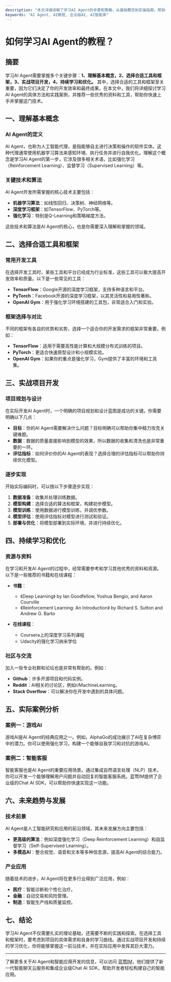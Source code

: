 ```yaml
---
description: "本文详细讲解了学习AI Agent的步骤和策略，从基础概念到实操指南，帮助读者掌握AI Agent开发技能。"
keywords: "AI Agent, AI教程, 企业级AI, AI智能体"
---
```

# 如何学习AI Agent的教程？

## 摘要

学习AI Agent需要掌握多个关键步骤：**1、理解基本概念，2、选择合适工具和框架，3、实战项目开发，4、持续学习和优化。** 其中，选择合适的工具和框架至关重要，因为它们决定了你的开发效率和最终成果。在本文中，我们将详细探讨学习AI Agent的具体方法和实践案例，并推荐一些优秀的资料和工具，帮助你快速上手并掌握这门技术。

## 一、理解基本概念

### AI Agent的定义

AI Agent，也称为人工智能代理，是指能够自主进行决策和操作的软件实体。这种代理通常使用机器学习算法来感知环境、执行任务并进行自我优化。理解这个概念是学习AI Agent的第一步，它涉及很多相关术语，比如强化学习（Reinforcement Learning）、监督学习（Supervised Learning）等。

### 关键技术和算法

AI Agent开发所需掌握的核心技术主要包括：

- **机器学习算法**：如线性回归、决策树、神经网络等。
- **深度学习框架**：如TensorFlow、PyTorch等。
- **强化学习**：特别是Q-Learning和策略梯度方法。

这些技术和算法是AI Agent的核心，也是你需要深入理解和掌握的领域。

## 二、选择合适工具和框架

### 常用开发工具

在选择开发工具时，某些工具和平台已经成为行业标准，这些工具可以极大提高开发效率和质量。以下是一些常见的工具：

- **TensorFlow**：Google开源的深度学习框架，支持多种语言和平台。
- **PyTorch**：Facebook开源的深度学习框架，以其灵活性和易用性著称。
- **OpenAI Gym**：用于强化学习环境搭建的工具包，非常适合入门和实验。

### 框架选择与对比

不同的框架有各自的优势和劣势，选择一个适合你的开发需求的框架非常重要。例如：

- **TensorFlow**：适用于需要高性能计算和大规模分布式训练的项目。
- **PyTorch**：更适合快速原型设计和小规模实验。
- **OpenAI Gym**：如果你的重点是强化学习，Gym提供了丰富的环境和工具集。

## 三、实战项目开发

### 项目规划与设计

在实际开发AI Agent时，一个明确的项目规划和设计蓝图是成功的关键。你需要明确以下几点：

- **目标**：你的AI Agent需要解决什么问题？目标明确可以帮助你集中精力攻克关键难题。
- **数据**：数据的质量直接影响到模型的效果，所以数据的收集和清洗也是非常重要的一环。
- **评估指标**：如何评价你的AI Agent的表现？选择合理的评估指标可以帮助你持续优化模型。

### 逐步实现

开始实际编码时，可以按以下步骤逐步实现：

1. **数据准备**：收集并处理训练数据。
2. **模型构建**：选择合适的算法和框架，构建初步模型。
3. **模型训练**：使用数据进行模型训练，并调优参数。
4. **模型评估**：使用评估指标对模型进行测试和验证。
5. **部署与优化**：将模型部署到实际环境，并进行持续优化。

## 四、持续学习和优化

### 资源与资料

在学习和开发AI Agent的过程中，经常需要参考和学习其他优秀的资料和资源。以下是一些推荐的书籍和在线课程：

- **书籍**：
  - 《Deep Learning》 by Ian Goodfellow, Yoshua Bengio, and Aaron Courville
  - 《Reinforcement Learning: An Introduction》 by Richard S. Sutton and Andrew G. Barto

- **在线课程**：
  - Coursera上的深度学习系列课程
  - Udacity的强化学习纳米学位

### 社区与交流

加入一些专业社群和论坛也是非常有帮助的。例如：

- **Github**：许多开源项目和代码实例。
- **Reddit**：AI相关的讨论区，例如r/MachineLearning。
- **Stack Overflow**：可以解决你在开发中遇到的具体问题。

## 五、实际案例分析

### 案例一：游戏AI

游戏AI是AI Agent的经典应用之一。例如，AlphaGo的成功展示了AI在复杂博弈中的潜力。你可以使用强化学习，构建一个能够自我学习和对抗的游戏AI。

### 案例二：智能客服

智能客服也是AI Agent的重要应用场景。通过集成自然语言处理（NLP）技术，你可以开发一个能够理解用户问题并自动回复的智能客服系统。蓝莺IM提供了企业级的Chat AI SDK，可以帮助你快速实现这一功能。

## 六、未来趋势与发展

### 技术前景

AI Agent是人工智能研究和应用的前沿领域，其未来发展方向主要包括：

- **更高级的算法**：例如深度强化学习（Deep Reinforcement Learning）和自监督学习（Self-Supervised Learning）。
- **多模态AI**：整合视觉、语音和文本等多种信息源，提高AI Agent的综合能力。

### 产业应用

随着技术的进步，AI Agent将在更多行业得到广泛应用，例如：

- **医疗**：智能诊断和个性化治疗。
- **金融**：自动交易和风险管理。
- **制造**：智能生产线和质量监控。

## 七、结论

学习AI Agent不仅需要扎实的理论基础，还需要不断的实践和探索。在选择工具和框架时，要考虑到项目的具体需求和自身的学习曲线。通过实战项目开发和持续的学习优化，你将能够掌握这一前沿技术，并在实际应用中发挥其巨大潜力。

---

了解更多关于AI Agent和智能应用开发的信息，可以访问 [蓝莺IM](https://www.lanyingim.com)，他们提供了新一代智能聊天云服务和集成企业级Chat AI SDK，帮助开发者轻松构建自己的智能应用。
